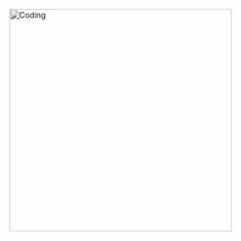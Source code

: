 <img width="400" alt="Coding" src=https://github.com/Mariyajoseph24/SugarFit-Sentiment-Insights-Google-Play-Store-Review-Analysis-and-Power-BI-Reporting/assets/91487663/784658f5-f0df-439a-abe6-b616168c8390>
